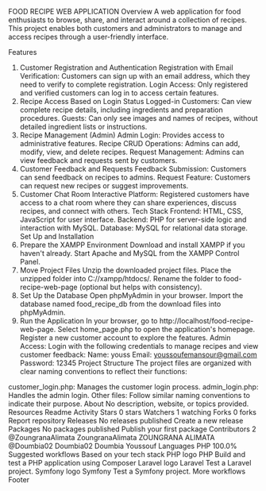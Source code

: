 FOOD RECIPE WEB APPLICATION
Overview
A web application for food enthusiasts to browse, share, and interact around a collection of recipes. This project enables both customers and administrators to manage and access recipes through a user-friendly interface.

Features
1. Customer Registration and Authentication
Registration with Email Verification:
Customers can sign up with an email address, which they need to verify to complete registration.
Login Access:
Only registered and verified customers can log in to access certain features.
2. Recipe Access Based on Login Status
Logged-in Customers:
Can view complete recipe details, including ingredients and preparation procedures.
Guests:
Can only see images and names of recipes, without detailed ingredient lists or instructions.
3. Recipe Management (Admin)
Admin Login:
Provides access to administrative features.
Recipe CRUD Operations:
Admins can add, modify, view, and delete recipes.
Request Management:
Admins can view feedback and requests sent by customers.
4. Customer Feedback and Requests
Feedback Submission:
Customers can send feedback on recipes to admins.
Request Feature:
Customers can request new recipes or suggest improvements.
5. Customer Chat Room
Interactive Platform:
Registered customers have access to a chat room where they can share experiences, discuss recipes, and connect with others.
Tech Stack
Frontend: HTML, CSS, JavaScript for user interface.
Backend: PHP for server-side logic and interaction with MySQL.
Database: MySQL for relational data storage.
Set Up and Installation
1. Prepare the XAMPP Environment
Download and install XAMPP if you haven't already.
Start Apache and MySQL from the XAMPP Control Panel.
2. Move Project Files
Unzip the downloaded project files.
Place the unzipped folder into C://xampp/htdocs/.
Rename the folder to food-recipe-web-page (optional but helps with consistency).
3. Set Up the Database
Open phpMyAdmin in your browser.
Import the database named food_recipe_db from the download files into phpMyAdmin.
4. Run the Application
In your browser, go to http://localhost/food-recipe-web-page.
Select home_page.php to open the application's homepage.
Register a new customer account to explore the features.
Admin Access:
Login with the following credentials to manage recipes and view customer feedback:
Name: youss
Email: youssoufemansour@gmail.com
Password: 12345
Project Structure
The project files are organized with clear naming conventions to reflect their functions:

customer_login.php: Manages the customer login process.
admin_login.php: Handles the admin login.
Other files: Follow similar naming conventions to indicate their purpose.
About
No description, website, or topics provided.
Resources
 Readme
 Activity
Stars
 0 stars
Watchers
 1 watching
Forks
 0 forks
Report repository
Releases
No releases published
Create a new release
Packages
No packages published
Publish your first package
Contributors
2
@ZoungranaAlimata
ZoungranaAlimata ZOUNGRANA ALIMATA
@Doumbia02
Doumbia02 Doumbia Youssouf
Languages
PHP
100.0%
Suggested workflows
Based on your tech stack
PHP logo
PHP
Build and test a PHP application using Composer
Laravel logo
Laravel
Test a Laravel project.
Symfony logo
Symfony
Test a Symfony project.
More workflows
Footer

